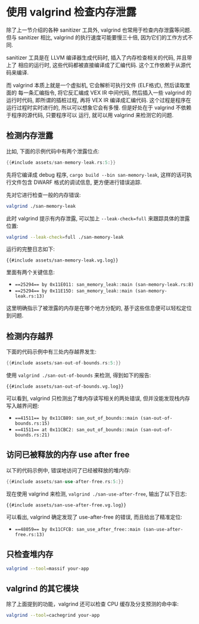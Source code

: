 # 使用 valgrind 检查内存泄露

除了上一节介绍的各种 sanitizer 工具外, valgrind 也常用于检查内存泄露等问题.
但与 sanitizer 相比, valgrind 的执行速度可能要慢三十倍, 因为它们的工作方式不同.

sanitizer 工具是在 LLVM 编译器生成代码时, 插入了内存检查相关的代码, 并且带上了
相应的运行时, 这些代码都被直接编译成了汇编代码. 这个工作依赖于从源代码来编译.

而 valgrind 本质上就是一个虚拟机, 它会解析可执行文件 (ELF格式), 然后读取里面的
每一条汇编指令, 将它反汇编成 VEX IR 中间代码, 然后插入一些 valgrind 的运行时代码,
即所谓的插桩过程, 再将 VEX IR 编译成汇编代码. 这个过程是程序在运行过程时实时进行的,
所以可以想象它会有多慢. 但是好处在于 valgrind 不依赖于程序的源代码, 只要程序可以
运行, 就可以用 valgrind 来检测它的问题.

## 检测内存泄露

比如, 下面的示例代码中有两个泄露位点:

```rust
{{#include assets/san-memory-leak.rs:5:}}
```

先将它编译成 debug 程序, `cargo build --bin san-memory-leak`, 这样的话可执行文件包含 DWARF 格式的调试信息,
更方便进行错误追踪.

先对它进行检查一般的内存错误:

```bash
valgrind ./san-memory-leak
```

此时 valgrind 提示有内存泄露, 可以加上 `--leak-check=full` 来跟踪具体的泄露位置:

```bash
valgrind --leak-check=full ./san-memory-leak
```

运行的完整日志如下:

```text
{{#include assets/san-memory-leak.vg.log}}
```

里面有两个关键信息:

- `==25294== by 0x11E011: san_memory_leak::main (san-memory-leak.rs:8)`
- `==25294== by 0x11E15D: san_memory_leak::main (san-memory-leak.rs:13)`

这里明确指示了被泄露的内存是在哪个地方分配的, 基于这些信息便可以轻松定位到问题.

## 检测内存越界

下面的代码示例中有三处内存越界发生:

```rust
{{#include assets/san-out-of-bounds.rs:5:}}
```

使用 `valgrind ./san-out-of-bounds` 来检测, 得到如下的报告:

```text
{{#include assets/san-out-of-bounds.vg.log}}
```

可以看到, valgrind 只检测出了堆内存读写相关的两处错误, 但并没能发现栈内存写入越界问题:

- `==41511== by 0x11CB89: san_out_of_bounds::main (san-out-of-bounds.rs:15)`
- `==41511== at 0x11CBC2: san_out_of_bounds::main (san-out-of-bounds.rs:21)`

## 访问已被释放的内存 use after free

以下的代码示例中, 错误地访问了已经被释放的堆内存:

```rust
{{#include assets/san-use-after-free.rs:5:}}
```

现在使用 valgrind 来检测, `valgrind ./san-use-after-free`, 输出了以下日志:

```text
{{#include assets/san-use-after-free.vg.log}}
```

可以看出, valgrind 确定发现了 use-after-free 的错误, 而且给出了精准定位:

- `==48059== by 0x11CFCB: san_use_after_free::main (san-use-after-free.rs:13)`

## 只检查堆内存

```bash
valgrind --tool=massif your-app
```

## valgrind 的其它模块

除了上面提到的功能，valgrind 还可以检查 CPU 缓存及分支预测的命中率:

```bash
valgrind --tool=cachegrind your-app
```
